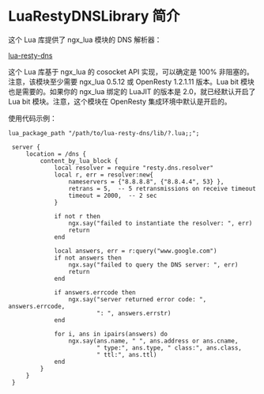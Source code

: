 # LuaRestyDNSLibrary 简介

这个 Lua 库提供了 ngx_lua 模块的 DNS 解析器：

[lua-resty-dns](https://github.com/openresty/lua-resty-dns)

这个 Lua 库基于 ngx_lua 的 cosocket API 实现，可以确定是 100% 非阻塞的。注意，该模块至少需要 ngx_lua 0.5.12 或 OpenResty 1.2.1.11 版本。Lua bit 模块也是需要的。如果你的 ngx_lua 绑定的 LuaJIT 的版本是 2.0，就已经默认开启了 Lua bit 模块。注意，这个模块在 OpenResty 集成环境中默认是开启的。

使用代码示例：

```nginx
lua_package_path "/path/to/lua-resty-dns/lib/?.lua;;";

 server {
     location = /dns {
         content_by_lua_block {
             local resolver = require "resty.dns.resolver"
             local r, err = resolver:new{
                 nameservers = {"8.8.8.8", {"8.8.4.4", 53} },
                 retrans = 5,  -- 5 retransmissions on receive timeout
                 timeout = 2000,  -- 2 sec
             }

             if not r then
                 ngx.say("failed to instantiate the resolver: ", err)
                 return
             end

             local answers, err = r:query("www.google.com")
             if not answers then
                 ngx.say("failed to query the DNS server: ", err)
                 return
             end

             if answers.errcode then
                 ngx.say("server returned error code: ", answers.errcode,
                         ": ", answers.errstr)
             end

             for i, ans in ipairs(answers) do
                 ngx.say(ans.name, " ", ans.address or ans.cname,
                         " type:", ans.type, " class:", ans.class,
                         " ttl:", ans.ttl)
             end
         }
     }
 }
```
